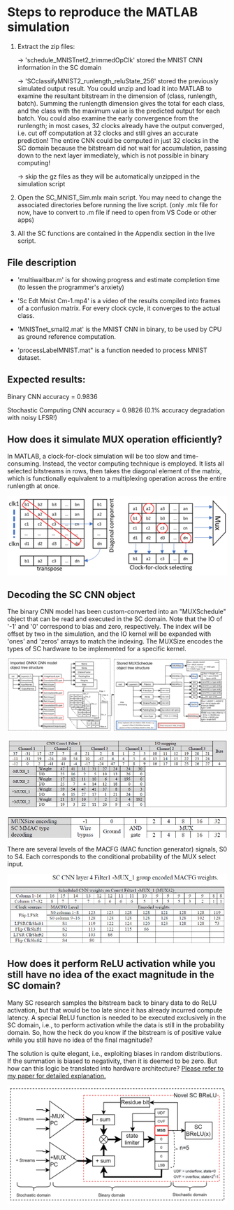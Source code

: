 # Steps to reproduce the MATLAB simulation

1) Extract the zip files:

   -> 'schedule_MNISTnet2_trimmedOpClk' stored the MNIST CNN information in the SC domain

   -> 'SCclassifyMNIST2_runlength_reluState_256' stored the previously simulated output result. You could unzip and load it into MATLAB to examine the resultant bitstream in the dimension of (class, runlength, batch). Summing the runlength dimension gives the total for each class, and the class with the maximum value is the predicted output for each batch. You could also examine the early convergence from the runlength; in most cases, 32 clocks already have the output converged, i.e. cut off computation at 32 clocks and still gives an accurate prediction! The entire CNN could be computed in just 32 clocks in the SC domain because the bitstream did not wait for accumulation, passing down to the next layer immediately, which is not possible in binary computing!

   -> skip the gz files as they will be automatically unzipped in the simulation script

3) Open the SC_MNIST_Sim.mlx main script. You may need to change the associated directories before running the live script. (only .mlx file for now, have to convert to .m file if need to open from VS Code or other apps)

4) All the SC functions are contained in the Appendix section in the live script.

## File description

- 'multiwaitbar.m' is for showing progress and estimate completion time (to lessen the programmer's anxiety)

- 'Sc Edt Mnist Cm-1.mp4' is a video of the results compiled into frames of a confusion matrix. For every clock cycle, it converges to the actual class.

- 'MNISTnet_small2.mat' is the MNIST CNN in binary, to be used by CPU as ground reference computation.

- 'processLabelMNIST.mat" is a function needed to process MNIST dataset.

## Expected results:

Binary CNN accuracy = 0.9836

Stochastic Computing CNN accuracy = 0.9826 (0.1% accuracy degradation with noisy LFSR!)

## How does it simulate MUX operation efficiently?

In MATLAB, a clock-for-clock simulation will be too slow and time-consuming. Instead, the vector computing technique is employed. It lists all selected bitstreams in rows, then takes the diagonal element of the matrix, which is functionally equivalent to a multiplexing operation across the entire runlength at once.

![image](https://raw.githubusercontent.com/hinata9276/FPGA_SC/refs/heads/main/MATLAB(new)/MNIST_SC/images/vectorComputing2.png)

## Decoding the SC CNN object

The binary CNN model has been custom-converted into an "MUXSchedule" object that can be read and executed in the SC domain. Note that the IO of '-1' and '0' correspond to bias and zero, respectively. The index will be offset by two in the simulation, and the IO kernel will be expanded with 'ones' and 'zeros' arrays to match the indexing. The MUXSize encodes the types of SC hardware to be implemented for a specific kernel.

![image](https://raw.githubusercontent.com/hinata9276/FPGA_SC/refs/heads/main/MATLAB(new)/MNIST_SC/images/AppendixF.jpg)

![image](https://raw.githubusercontent.com/hinata9276/FPGA_SC/refs/heads/main/MATLAB(new)/MNIST_SC/images/scheduleMap.jpg)

![image](https://raw.githubusercontent.com/hinata9276/FPGA_SC/refs/heads/main/MATLAB(new)/MNIST_SC/images/muxSizeEncoding.jpg)

There are several levels of the MACFG (MAC function generator) signals, S0 to S4. Each corresponds to the conditional probability of the MUX select input.

![image](https://raw.githubusercontent.com/hinata9276/FPGA_SC/refs/heads/main/MATLAB(new)/MNIST_SC/images/encodedWeights.jpg)

## How does it perform ReLU activation while you still have no idea of the exact magnitude in the SC domain?

Many SC research samples the bitstream back to binary data to do ReLU activation, but that would be too late since it has already incurred compute latency. A special ReLU function is needed to be executed exclusively in the SC domain, i.e., to perform activation while the data is still in the probability domain. So, how the heck do you know if the bitstream is of positive value while you still have no idea of the final magnitude?

The solution is quite elegant, i.e., exploiting biases in random distributions. If the summation is biased to negativity, then it is deemed to be zero. But how can this logic be translated into hardware architecture? [Please refer to my paper for detailed explanation.](https://doi.org/10.34133/research.0307)

![image](https://raw.githubusercontent.com/hinata9276/FPGA_SC/refs/heads/main/MATLAB(new)/MNIST_SC/images/BReLU.jpg)
